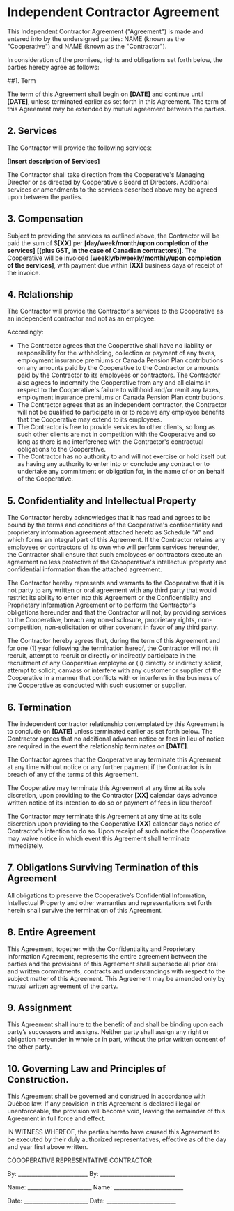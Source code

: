 Independent Contractor Agreement
================================

This Independent Contractor Agreement ("Agreement") is made and entered into by the undersigned parties: NAME (known as the "Cooperative") and NAME (known as the "Contractor").

In consideration of the promises, rights and obligations set forth below, the parties hereby agree as follows:


##1. Term

The term of this Agreement shall begin on **[DATE]** and continue until **[DATE]**, unless terminated earlier as set forth in this Agreement. The term of this Agreement may be extended by mutual agreement between the parties.


## 2. Services

The Contractor will provide the following services:

**[Insert description of Services]**

The Contractor shall take direction from the Cooperative's Managing Director or as directed by Cooperative's Board of Directors. Additional services or amendments to the services described above may be agreed upon between the parties.


## 3. Compensation

Subject to providing the services as outlined above, the Contractor will be paid the sum of $**[XX]** per **[day/week/month/upon completion of the services]** **[(plus GST, in the case of Canadian contractors)]**. The Cooperative will be invoiced **[weekly/biweekly/monthly/upon completion of the services]**, with payment due within **[XX]** business days of receipt of the invoice.


## 4. Relationship

The Contractor will provide the Contractor's services to the Cooperative as an independent contractor and not as an employee.

Accordingly:

* The Contractor agrees that the Cooperative shall have no liability or responsibility for the withholding, collection or payment of any taxes, employment insurance premiums or Canada Pension Plan contributions on any amounts paid by the Cooperative to the Contractor or amounts paid by the Contractor to its employees or contractors. The Contractor also agrees to indemnify the Cooperative from any and all claims in respect to the Cooperative's failure to withhold and/or remit any taxes, employment insurance premiums or Canada Pension Plan contributions.
* The Contractor agrees that as an independent contractor, the Contractor will not be qualified to participate in or to receive any employee benefits that the Cooperative may extend to its employees.
* The Contractor is free to provide services to other clients, so long as such other clients are not in competition with the Cooperative and so long as there is no interference with the Contractor's contractual obligations to the Cooperative.
* The Contractor has no authority to and will not exercise or hold itself out as having any authority to enter into or conclude any contract or to undertake any commitment or obligation for, in the name of or on behalf of the Cooperative.


## 5.  Confidentiality and Intellectual Property

The Contractor hereby acknowledges that it has read and agrees to be bound by the terms and conditions of the Cooperative's confidentiality and proprietary information agreement attached hereto as Schedule "A" and which forms an integral part of this Agreement. If the Contractor retains any employees or contractors of its own who will perform services hereunder, the Contractor shall ensure that such employees or contractors execute an agreement no less protective of the Coooperative's intellectual property and confidential information than the attached agreement.


The Contractor hereby represents and warrants to the Cooperative that it is not party to any written or oral agreement with any third party that would restrict its ability to enter into this Agreement or the Confidentiality and Proprietary Information Agreement or to perform the Contractor's obligations hereunder and that the Contractor will not, by providing services to the Cooperative, breach any non-disclosure, proprietary rights, non-competition, non-solicitation or other covenant in favor of any third party.

The Contractor hereby agrees that, during the term of this Agreement and for one (1) year following the termination hereof, the Contractor will not (i) recruit, attempt to recruit or directly or indirectly participate in the recruitment of any Cooperative employee or (ii) directly or indirectly solicit, attempt to solicit, canvass or interfere with any customer or supplier of the Cooperative in a manner that conflicts with or interferes in the business of the Cooperative as conducted with such customer or supplier.


## 6. Termination

The independent contractor relationship contemplated by this Agreement is to conclude on **[DATE]** unless terminated earlier as set forth below. The Contractor agrees that no additional advance notice or fees in lieu of notice are required in the event the relationship terminates on **[DATE]**.

The Contractor agrees that the Cooperative may terminate this Agreement at any time without notice or any further payment if the Contractor is in breach of any of the terms of this Agreement.

The Cooperative may terminate this Agreement at any time at its sole discretion, upon providing to the Contractor **[XX]** calendar days advance written notice of its intention to do so or payment of fees in lieu thereof.

The Contractor may terminate this Agreement at any time at its sole discretion upon providing to the Cooperative **[XX]** calendar days notice of Contractor's intention to do so. Upon receipt of such notice the Cooperative may waive notice in which event this Agreement shall terminate immediately.


## 7. Obligations Surviving Termination of this Agreement

All obligations to preserve the Cooperative’s Confidential Information, Intellectual Property and other warranties and representations set forth herein shall survive the termination of this Agreement.


## 8. Entire Agreement

This Agreement, together with the Confidentiality and Proprietary Information Agreement, represents the entire agreement between the parties and the provisions of this Agreement shall supersede all prior oral and written commitments, contracts and understandings with respect to the subject matter of this Agreement. This Agreement may be amended only by mutual written agreement of the party.


## 9. Assignment

This Agreement shall inure to the benefit of and shall be binding upon each party’s successors and assigns. Neither party shall assign any right or obligation hereunder in whole or in part, without the prior written consent of the other party.


## 10. Governing Law and Principles of Construction.

This Agreement shall be governed and construed in accordance with Québec law. If any provision in this Agreement is declared illegal or unenforceable, the provision will become void, leaving the remainder of this Agreement in full force and effect.


IN WITNESS WHEREOF, the parties hereto have caused this Agreement to be executed by their duly authorized representatives, effective as of the day and year first above written.

COOOPERATIVE REPRESENTATIVE        CONTRACTOR

By: _________________________      By: ___________________________

Name: _______________________      Name: _________________________

Date: _______________________      Date: _________________________


